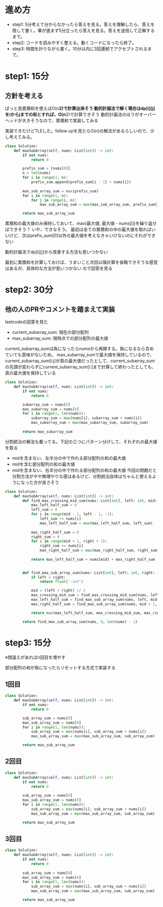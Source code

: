 # 進め方
- step1: 5分考えて分からなかったら答えを見る。答えを理解したら、答えを隠して書く。筆が進まず5分立ったら答えを見る。答えを送信して正解するまで。
- step2: コードを読みやすく整える。動くコードになったら終了。
- step3: 時間を計りながら書く。10分以内に3回連続でアクセプトされるまで。

# step1: 15分
## 方針を考える
ぱっと見累積和を使えばO(n**2)で計算出来そう
動的計画法で解く場合はdp[i][j]をiからjまでの和とすれば、O(n**2)で計算できそう
動的計画法のほうがオーバーヘッドが大きそうなので、累積和で実装してみる

実装できたけどTLEした。follow upを見たらO(n)の解法があるらしいので、少し考えてみる。
```python
class Solution:
    def maxSubArray(self, nums: List[int]) -> int:
        if not nums:
            return 0

        prefix_sum = [nums[0]]
        n = len(nums)
        for i in range(1, n):
            prefix_sum.append(prefix_sum[i - 1] + nums[i])
        
        max_sub_array_sum = max(prefix_sum)
        for i in range(1, n):
            for j in range(i, n):
                max_sub_array_sum = max(max_sub_array_sum, prefix_sum[j] - prefix_sum[i - 1])

        return max_sub_array_sum
```

累積和の最大値のみ保持しておいて、max(最大値, 最大値 - nums[i])を繰り返せばできそう？
いや、できなそう。
最初は全ての累積和の中の最大値を取ればいいけど、次はprefix_sum[0]以外の最大値を考えなきゃいけないのにそれができない

動的計画法でdp[i][j]から改善する方法も思いつかない

最初に累積和を計算しておけば、うまいこと次回以降計算を省略できそうな感覚はあるが、具体的な方法が思いつかない
ので回答を見る

# step2: 30分
## 他の人のPRやコメントを踏まえて実装
leetcodeの回答を見た
- current_subarray_sum: 現在の部分配列
- max_subarray_sum: 現時点での部分配列の最大値

current_subarray_sumは負になったらnumsから再開する。負になるなら含めていても意味がないため。
max_subarray_sumで最大値を保持しているので、current_subarray_sum[i:j]が真の最大値だったとして、current_subarray_sumの先頭が変わらずにcurrent_subarray_sum[i:]まで計算して終わったとしても、真の最大値を保持している

```python
class Solution:
    def maxSubArray(self, nums: List[int]) -> int:
        if not nums:
            return 0

        subarray_sum = nums[0]
        max_subarray_sum = nums[0]
        for i in range(1, len(nums)):
            subarray_sum = max(nums[i], subarray_sum + nums[i])
            max_subarray_sum = max(max_subarray_sum, subarray_sum)
        
        return max_subarray_sum
```

分割統治の解法も載ってる。下記の三つにパターン分けして、それぞれの最大値を取る
- midを含まない、左半分の中で作れる部分配列の和の最大値
- midを含む部分配列の和の最大値
- midを含まない、右半分の中で作れる部分配列の和の最大値
今回の問題だと分割方法がやや無理やりな感はあるけど、分割統治自体はちゃんと使えるようになった方が良さそう

```python
class Solution:
    def maxSubArray(self, nums: List[int]) -> int:
        def find_max_crossing_mid_sum(nums: List[int], left: int, mid: int, right: int) -> int:
            max_left_half_sum = 0
            left_sum = 0
            for i in range(mid - 1, left - 1, -1):
                left_sum += nums[i]
                max_left_half_sum = max(max_left_half_sum, left_sum)
            
            max_right_half_sum = 0
            right_sum = 0
            for i in range(mid + 1, right + 1):
                right_sum += nums[i]
                max_right_half_sum = max(max_right_half_sum, right_sum)
            
            return max_left_half_sum + nums[mid] + max_right_half_sum
            

        def find_max_sub_array_sum(nums: List[int], left: int, right: int) -> int:
            if left > right:
                return float('-inf')

            mid = (left + right) // 2
            max_crossing_mid_sum = find_max_crossing_mid_sum(nums, left, mid, right)
            max_left_half_sum = find_max_sub_array_sum(nums, left, mid - 1)
            max_right_half_sum = find_max_sub_array_sum(nums, mid + 1, right)

            return max(max_left_half_sum, max_crossing_mid_sum, max_right_half_sum)

        return find_max_sub_array_sum(nums, 0, len(nums) - 1)
```

# step3: 15分
※間違えがあればn回目を増やす

部分配列の和が負になったらリセットする方式で実装する

## 1回目
```python
class Solution:
    def maxSubArray(self, nums: List[int]) -> int:
        if not nums:
            return 0

        sub_array_sum = nums[0]
        max_sub_array_sum = nums[0]
        for i in range(1, len(nums)):
            sub_array_sum = max(nums[i], sub_array_sum + nums[i])
            max_sub_array_sum = max(max_sub_array_sum, sub_array_sum)

        return max_sub_array_sum
```

## 2回目
```python
class Solution:
    def maxSubArray(self, nums: List[int]) -> int:
        if not nums:
            return 0
        
        sub_array_sum = nums[0]
        max_sub_array_sum = nums[0]
        for i in range(1, len(nums)):
            sub_array_sum = max(nums[i], sub_array_sum + nums[i])
            max_sub_array_sum = max(max_sub_array_sum, sub_array_sum)

        return max_sub_array_sum
```

## 3回目
```python
class Solution:
    def maxSubArray(self, nums: List[int]) -> int:
        if not nums:
            return 0
        
        sub_array_sum = nums[0]
        max_sub_array_sum = nums[0]
        for i in range(1, len(nums)):
            sub_array_sum = max(nums[i], sub_array_sum + nums[i])
            max_sub_array_sum = max(max_sub_array_sum, sub_array_sum)

        return max_sub_array_sum
```